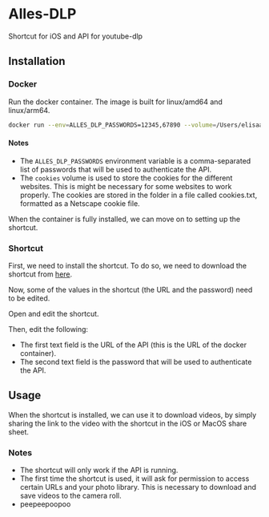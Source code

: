 # Alles-DLP

Shortcut for iOS and API for youtube-dlp

## Installation

### Docker

Run the docker container. The image is built for linux/amd64 and linux/arm64.

```bash
docker run --env=ALLES_DLP_PASSWORDS=12345,67890 --volume=/Users/elisaado/projects/alles-dlp/cookies:/app/cookies -p 8000:8000 -d ghcr.io/elisaado/alles-dlp:master
```

#### Notes

- The `ALLES_DLP_PASSWORDS` environment variable is a comma-separated list of passwords that will be used to authenticate the API.
- The `cookies` volume is used to store the cookies for the different websites. This is might be necessary for some websites to work properly. The cookies are stored in the folder in a file called cookies.txt, formatted as a Netscape cookie file.

When the container is fully installed, we can move on to setting up the shortcut.

### Shortcut

First, we need to install the shortcut. To do so, we need to download the shortcut from [here](https://www.icloud.com/shortcuts/2cd20d4cbe864a31b1b343b5db17388e).

Now, some of the values in the shortcut (the URL and the password) need to be edited.

Open and edit the shortcut.

Then, edit the following:

- The first text field is the URL of the API (this is the URL of the docker container).
- The second text field is the password that will be used to authenticate the API.

## Usage

When the shortcut is installed, we can use it to download videos, by simply sharing the link to the video with the shortcut in the iOS or MacOS share sheet.

### Notes

- The shortcut will only work if the API is running.
- The first time the shortcut is used, it will ask for permission to access certain URLs and your photo library. This is necessary to download and save videos to the camera roll.
- peepeepoopoo
